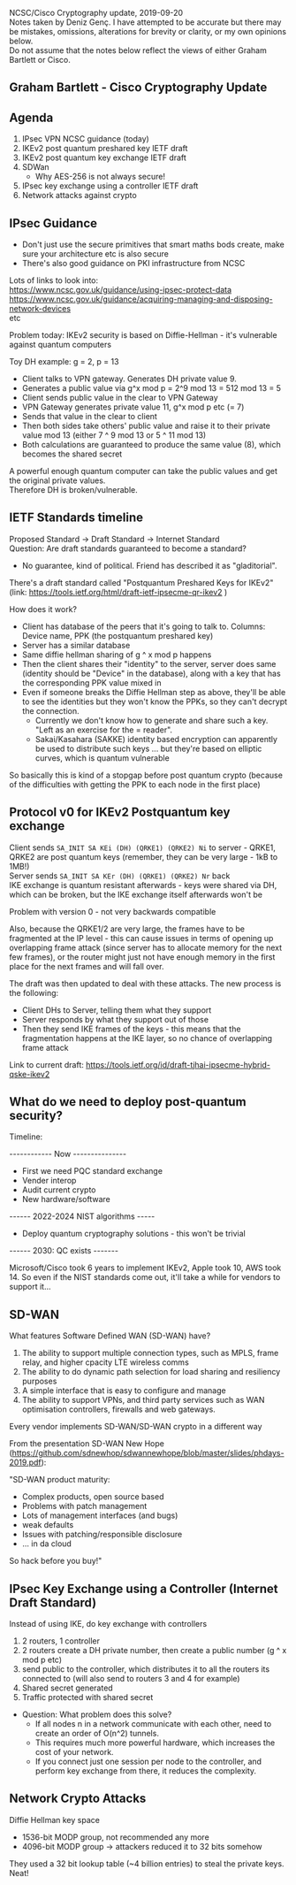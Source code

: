 NCSC/Cisco Cryptography update, 2019-09-20  
Notes taken by Deniz Genç. I have attempted to be accurate but there may be mistakes, omissions,
alterations for brevity or clarity, or my own opinions below.  
Do not assume that the notes below reflect the views of either Graham Bartlett or Cisco.

Graham Bartlett - Cisco Cryptography Update
-------------------------------------------

Agenda
------
1. IPsec VPN NCSC guidance (today)
2. IKEv2 post quantum preshared key IETF draft
3. IKEv2 post quantum key exchange IETF draft
4. SDWan
    - Why AES-256 is not always secure!
5. IPsec key exchange using a controller IETF draft
6. Network attacks against crypto

IPsec Guidance
-------------
- Don't just use the secure primitives that smart maths bods create, make sure your architecture etc
  is also secure
- There's also good guidance on PKI infrastructure from NCSC

Lots of links to look into:  
https://www.ncsc.gov.uk/guidance/using-ipsec-protect-data  
https://www.ncsc.gov.uk/guidance/acquiring-managing-and-disposing-network-devices  
etc

Problem today: IKEv2 security is based on Diffie-Hellman - it's vulnerable against quantum computers

Toy DH example: g = 2, p = 13  

- Client talks to VPN gateway. Generates DH private value 9.  
- Generates a public value via g^x mod p = 2^9 mod 13 = 512 mod 13 = 5  
- Client sends public value in the clear to VPN Gateway  
- VPN Gateway generates private value 11, g^x mod p etc (= 7)  
- Sends that value in the clear to client  
- Then both sides take others' public value and raise it to their private value mod 13 (either
  7 ^ 9 mod 13 or 5 ^ 11 mod 13)  
- Both calculations are guaranteed to produce the same value (8), which becomes the shared secret

A powerful enough quantum computer can take the public values and get the original private values.  
Therefore DH is broken/vulnerable.

IETF Standards timeline
-------------------
Proposed Standard -> Draft Standard -> Internet Standard  
Question: Are draft standards guaranteed to become a standard?

- No guarantee, kind of political. Friend has described it as "gladitorial".

There's a draft standard called "Postquantum Preshared Keys for IKEv2"
(link: https://tools.ietf.org/html/draft-ietf-ipsecme-qr-ikev2 )

How does it work?

- Client has database of the peers that it's going to talk to. Columns: Device name, PPK (the
  postquantum preshared key)
- Server has a similar database
- Same diffie hellman sharing of g ^ x mod p happens
- Then the client shares their "identity" to the server, server does same (identity should be
  "Device" in the database), along with a key that has the corresponding PPK value mixed in
- Even if someone breaks the Diffie Hellman step as above, they'll be able to see the identities but
  they won't know the PPKs, so they can't decrypt the connection.
     - Currently we don't know how to generate and share such a key. "Left as an exercise for the =
       reader".
     - Sakai/Kasahara (SAKKE) identity based encryption can apparently be used to distribute such
       keys ... but they're based on elliptic curves, which is quantum vulnerable

So basically this is kind of a stopgap before post quantum crypto (because of the difficulties with
getting the PPK to each node in the first place)

Protocol v0 for IKEv2 Postquantum key exchange
--------------------------
Client sends `SA_INIT SA KEi (DH) (QRKE1) (QRKE2) Ni` to server - QRKE1, QRKE2 are post quantum keys
(remember, they can be very large - 1kB to 1MB!)  
Server sends `SA_INIT SA KEr (DH) (QRKE1) (QRKE2) Nr` back  
IKE exchange is quantum resistant afterwards - keys were shared via DH, which can be broken, but the
IKE exchange itself afterwards won't be

Problem with version 0 - not very backwards compatible

Also, because the QRKE1/2 are very large, the frames have to be fragmented at the IP level - this
can cause issues in terms of opening up overlapping frame attack (since server has to allocate
memory for the next few frames), or the router might just not have enough memory in the first place 
for the next frames and will fall over.

The draft was then updated to deal with these attacks. The new process is the following:

- Client DHs to Server, telling them what they support
- Server responds by what they support out of those
- Then they send IKE frames of the keys - this means that the fragmentation happens at the IKE
  layer, so no chance of overlapping frame attack

Link to current draft: https://tools.ietf.org/id/draft-tjhai-ipsecme-hybrid-qske-ikev2

What do we need to deploy post-quantum security?
------------------
Timeline:

------------ Now ---------------

- First we need PQC standard exchange
- Vender interop
- Audit current crypto
- New hardware/software

------ 2022-2024 NIST algorithms -----

- Deploy quantum cryptography solutions - this won't be trivial

------ 2030: QC exists -------

Microsoft/Cisco took 6 years to implement IKEv2, Apple took 10, AWS took 14. So even if the NIST standards come out, it'll take a while for vendors to support it...

SD-WAN
---------------
What features Software Defined WAN (SD-WAN) have?

1. The ability to support multiple connection types, such as MPLS, frame relay, and higher cpacity
   LTE wireless comms
2. The ability to do dynamic path selection for load sharing and resiliency purposes
3. A simple interface that is easy to configure and manage
4. The ability to support VPNs, and third party services such as WAN optimisation controllers,
   firewalls and web gateways.

Every vendor implements SD-WAN/SD-WAN crypto in a different way

From the presentation SD-WAN New Hope
(https://github.com/sdnewhop/sdwannewhope/blob/master/slides/phdays-2019.pdf):

"SD-WAN product maturity:

- Complex products, open source based
- Problems with patch management
- Lots of management interfaces (and bugs)
- weak defaults
- Issues with patching/responsible disclosure
- ... in da cloud

So hack before you buy!"

IPsec Key Exchange using a Controller (Internet Draft Standard)
------------------
Instead of using IKE, do key exchange with controllers

1. 2 routers, 1 controller
2. 2 routers create a DH private number, then create a public number (g ^ x mod p etc)
3. send public to the controller, which distributes it to all the routers its connected to (will
   also send to routers 3 and 4 for example)
4. Shared secret generated
5. Traffic protected with shared secret

- Question: What problem does this solve?
    - If all nodes n in a network communicate with each other, need to create an order of O(n^2)
      tunnels.
    - This requires much more powerful hardware, which increases the cost of your network.
    - If you connect just one session per node to the controller, and perform key exchange from
      there, it reduces the complexity.

Network Crypto Attacks
--------------------
Diffie Hellman key space

- 1536-bit MODP group, not recommended any more
- 4096-bit MODP group -> attackers reduced it to 32 bits somehow

They used a 32 bit lookup table (~4 billion entries) to steal the private keys. Neat!
